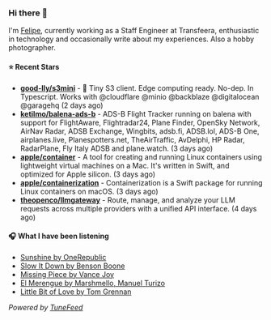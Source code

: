### Hi there 👋

I'm [Felipe](https://felipevm.com), currently working as a Staff Engineer at Transfeera, enthusiastic in technology and occasionally write about my experiences. Also a hobby photographer.

#### ⭐ Recent Stars
- **[good-lly/s3mini](https://github.com/good-lly/s3mini)** - 👶 Tiny S3 client. Edge computing ready. No-dep. In Typescript. Works with @cloudflare @minio @backblaze @digitalocean @garagehq (2 days ago)
- **[ketilmo/balena-ads-b](https://github.com/ketilmo/balena-ads-b)** - ADS-B Flight Tracker running on balena with support for FlightAware, Flightradar24, Plane Finder, OpenSky Network, AirNav Radar, ADSB Exchange, Wingbits, adsb.fi, ADSB.lol, ADS-B One, airplanes.live, Planespotters.net, TheAirTraffic, AvDelphi, HP Radar, RadarPlane, Fly Italy ADSB and plane.watch. (3 days ago)
- **[apple/container](https://github.com/apple/container)** - A tool for creating and running Linux containers using lightweight virtual machines on a Mac. It&#39;s written in Swift, and optimized for Apple silicon.  (3 days ago)
- **[apple/containerization](https://github.com/apple/containerization)** - Containerization is a Swift package for running Linux containers on macOS. (3 days ago)
- **[theopenco/llmgateway](https://github.com/theopenco/llmgateway)** - Route, manage, and analyze your LLM requests across multiple providers with a unified API interface. (4 days ago)

#### 🎧 What I have been listening
- [Sunshine by OneRepublic](https://open.spotify.com/track/5r43qanLhUCdBj8HN3fa6B)
- [Slow It Down by Benson Boone](https://open.spotify.com/track/51eSHglvG1RJXtL3qI5trr)
- [Missing Piece by Vance Joy](https://open.spotify.com/track/5YqdiryRmdAzYFlxo43hAJ)
- [El Merengue by Marshmello, Manuel Turizo](https://open.spotify.com/track/51FvjPEGKq2zByeeEQ43V9)
- [Little Bit of Love by Tom Grennan](https://open.spotify.com/track/78q4ESvMkPVJzHAV11LAGE)

_Powered by [TuneFeed](https://tunefeed.app?ref=github.com)_
